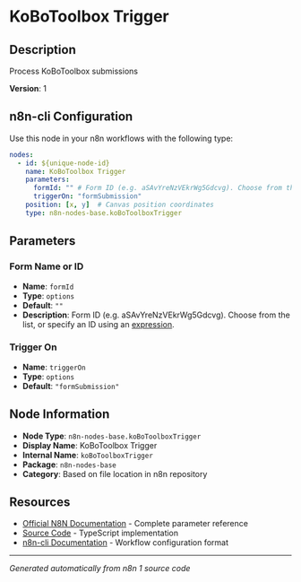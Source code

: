 # KoBoToolbox Trigger

## Description

Process KoBoToolbox submissions

**Version**: 1

## n8n-cli Configuration

Use this node in your n8n workflows with the following type:

```yaml
nodes:
  - id: ${unique-node-id}
    name: KoBoToolbox Trigger
    parameters:
      formId: "" # Form ID (e.g. aSAvYreNzVEkrWg5Gdcvg). Choose from the list, or specify an ID using an <a href="https://docs.n8n.io/code/expressions/">expression</a>.
      triggerOn: "formSubmission"
    position: [x, y]  # Canvas position coordinates
    type: n8n-nodes-base.koBoToolboxTrigger
```

## Parameters

### Form Name or ID

- **Name**: `formId`
- **Type**: `options`
- **Default**: `""`
- **Description**: Form ID (e.g. aSAvYreNzVEkrWg5Gdcvg). Choose from the list, or specify an ID using an <a href="https://docs.n8n.io/code/expressions/">expression</a>.

### Trigger On

- **Name**: `triggerOn`
- **Type**: `options`
- **Default**: `"formSubmission"`


## Node Information

- **Node Type**: `n8n-nodes-base.koBoToolboxTrigger`
- **Display Name**: KoBoToolbox Trigger
- **Internal Name**: `koBoToolboxTrigger`
- **Package**: `n8n-nodes-base`
- **Category**: Based on file location in n8n repository

## Resources

- [Official N8N Documentation](https://docs.n8n.io/integrations/builtin/app-nodes/n8n-nodes-base.kobotoolboxtrigger/) - Complete parameter reference
- [Source Code](https://github.com/n8n-io/n8n/blob/master/packages/nodes-base/nodes/KoBoToolbox/KoBoToolboxTrigger.node.ts) - TypeScript implementation
- [n8n-cli Documentation](https://github.com/edenreich/n8n-cli) - Workflow configuration format

---
*Generated automatically from n8n 1 source code*

